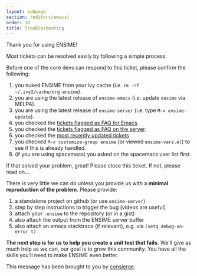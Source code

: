 ```yaml
---
layout: subpage
section: /editors/emacs/
order: 10
title: Troubleshooting
---
```


Thank you for using ENSIME!

Most tickets can be resolved easily by following a simple process.

Before one of the core devs can respond to this ticket, please confirm the following:

1. you nuked ENSIME from your ivy cache (i.e. `rm -rf ~/.ivy2/cache/org.ensime`).
2. you are using the latest release of `ensime-emacs` (i.e. update `ensime` via MELPA).
3. you are using the latest release of `ensime-server` (i.e. type `M-x ensime-update`).
4. you checked the [tickets flagged as FAQ for Emacs](https://github.com/ensime/ensime-emacs/issues?labels=FAQ).
5. you checked the [tickets flagged as FAQ on the server](https://github.com/ensime/ensime-server/issues?labels=FAQ).
6. you checked the [most recently updated tickets](http://github.com/ensime/ensime-emacs/issues?direction=desc&sort=updated)
7. you checked `M-x customize-group ensime` (or viewed `ensime-vars.el`) to see if this is already handled.
8. (if you are using spacemacs) you asked on the spacemacs user list first.

If that solved your problem, great! Please close this ticket. If not, please read on...

There is very little we can do unless you provide us with a **minimal reproduction of the problem**. Please provide:

1. a standalone project on github (or use `ensime-server`)
2. step by step instructions to trigger the bug (videos are useful)
3. attach your `.ensime` to the repository (or in a gist)
4. also attach the output from the ENSIME server buffer
5. also attach an emacs stacktrace (if relevant), e.g. via `(setq debug-on-error t)`

**The next step is for us to help you create a unit test that fails.** We'll give as much help as we can, our goal is to grow this community. You have all the skills you'll need to make ENSIME even better.

This message has been brought to you by [consierge](https://github.com/Astrac/github-autoresponder).
